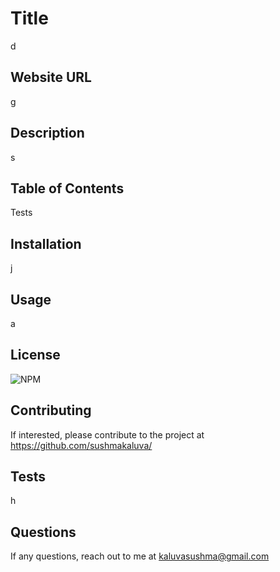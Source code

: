 # Title

d

## Website URL

g

## Description

s

## Table of Contents

Tests

## Installation

j

## Usage

a

## License

![NPM](https://img.shields.io/npm/l/util,inquirer,axios)

## Contributing

If interested, please contribute to the project at https://github.com/sushmakaluva/ 

## Tests

h

## Questions

If any questions, reach out to me at kaluvasushma@gmail.com
